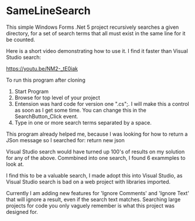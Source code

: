 # SameLineSearch
This simple Windows Forms .Net 5 project recursively searches a given directory, for a set of search terms that all must exist in the same line for it be counted.

Here is a short video demonstrating how to use it. I find it faster than Visual Studio search:

https://youtu.be/NM2-_tE0iak

To run this program after cloning
1. Start Program
2. Browse for top level of your project
3. Entension was hard code for version one ".cs";. I will make this a control as soon as I get some time. You can change this in the SearchButton_Click event.
4. Type in one or more search terms separated by a space.

This program already helped me, because I was looking for how to return a JSon message so I searched for:
return new json

Visual Studio search would have turned up 100's of results on my solution for any of the above. Commbined into one search, I found 6 exammples to look at.

I find this to be a valuable search, I made adopt this into Visual Studio, as Visual Studio search is bad on a web project with libraries imported.

Currently I am adding new features for 'Ignore Comments' and 'Ignore Text' that will ignore a result, even if the search text matches. Searching large projects for code you only vaguely remember is what this project was designed for.
